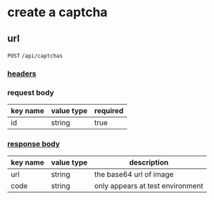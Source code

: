 # create a captcha

## url

`POST` `/api/captchas`

### [headers](../request/headers.html)

### request body

key name | value type | required
--- | --- | ---
id | string | true

### [response body](../response.html)

key name | value type | description
--- | --- | ---
url | string | the base64 url of image
code | string | only appears at test environment
